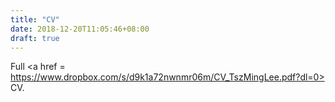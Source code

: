 ```yaml
---
title: "CV"
date: 2018-12-20T11:05:46+08:00
draft: true
---
```


Full <a href = https://www.dropbox.com/s/d9k1a72nwnmr06m/CV_TszMingLee.pdf?dl=0> CV</a>.
